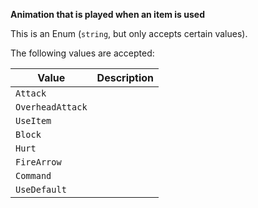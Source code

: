 **Animation that is played when an item is used**

This is an Enum (`string`, but only accepts certain values). 

The following values are accepted:

|      Value     |Description|
|----------------|-----------|
|    `Attack`    |           |
|`OverheadAttack`|           |
|    `UseItem`   |           |
|     `Block`    |           |
|     `Hurt`     |           |
|   `FireArrow`  |           |
|    `Command`   |           |
|  `UseDefault`  |           |